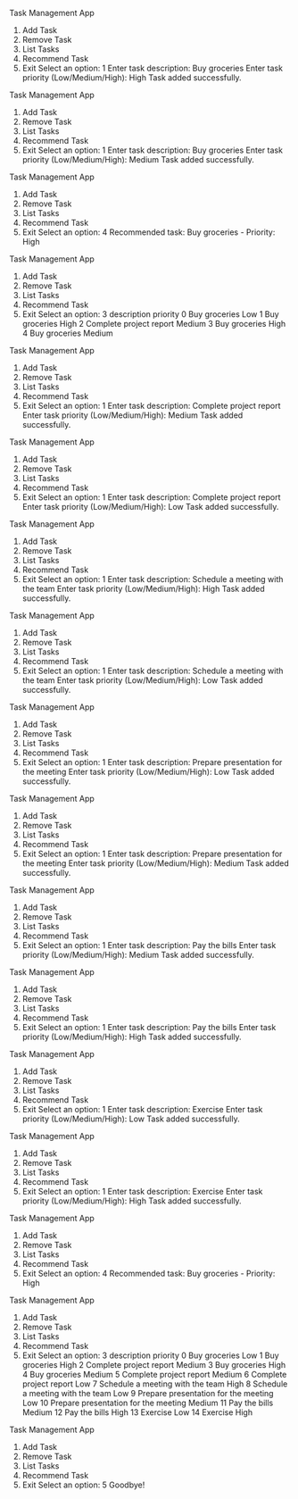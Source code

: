 Task Management App
1. Add Task
2. Remove Task
3. List Tasks
4. Recommend Task
5. Exit
Select an option: 1
Enter task description: Buy groceries
Enter task priority (Low/Medium/High): High
Task added successfully.

Task Management App
1. Add Task
2. Remove Task
3. List Tasks
4. Recommend Task
5. Exit
Select an option: 1
Enter task description: Buy groceries
Enter task priority (Low/Medium/High): Medium
Task added successfully.

Task Management App
1. Add Task
2. Remove Task
3. List Tasks
4. Recommend Task
5. Exit
Select an option: 4
Recommended task: Buy groceries - Priority: High

Task Management App
1. Add Task
2. Remove Task
3. List Tasks
4. Recommend Task
5. Exit
Select an option: 3
               description priority
0            Buy groceries      Low
1            Buy groceries     High
2  Complete project report   Medium
3            Buy groceries     High
4            Buy groceries   Medium

Task Management App
1. Add Task
2. Remove Task
3. List Tasks
4. Recommend Task
5. Exit
Select an option: 1
Enter task description: Complete project report
Enter task priority (Low/Medium/High): Medium
Task added successfully.

Task Management App
1. Add Task
2. Remove Task
3. List Tasks
4. Recommend Task
5. Exit
Select an option: 1
Enter task description: Complete project report
Enter task priority (Low/Medium/High): Low
Task added successfully.

Task Management App
1. Add Task
2. Remove Task
3. List Tasks
4. Recommend Task
5. Exit
Select an option: 1
Enter task description: Schedule a meeting with the team
Enter task priority (Low/Medium/High): High
Task added successfully.

Task Management App
1. Add Task
2. Remove Task
3. List Tasks
4. Recommend Task
5. Exit
Select an option: 1
Enter task description: Schedule a meeting with the team
Enter task priority (Low/Medium/High): Low
Task added successfully.

Task Management App
1. Add Task
2. Remove Task
3. List Tasks
4. Recommend Task
5. Exit
Select an option: 1
Enter task description: Prepare presentation for the meeting
Enter task priority (Low/Medium/High): Low
Task added successfully.

Task Management App
1. Add Task
2. Remove Task
3. List Tasks
4. Recommend Task
5. Exit
Select an option: 1
Enter task description: Prepare presentation for the meeting
Enter task priority (Low/Medium/High): Medium
Task added successfully.

Task Management App
1. Add Task
2. Remove Task
3. List Tasks
4. Recommend Task
5. Exit
Select an option: 1
Enter task description: Pay the bills
Enter task priority (Low/Medium/High): Medium
Task added successfully.

Task Management App
1. Add Task
2. Remove Task
3. List Tasks
4. Recommend Task
5. Exit
Select an option: 1
Enter task description: Pay the bills
Enter task priority (Low/Medium/High): High
Task added successfully.

Task Management App
1. Add Task
2. Remove Task
3. List Tasks
4. Recommend Task
5. Exit
Select an option: 1
Enter task description: Exercise
Enter task priority (Low/Medium/High): Low
Task added successfully.

Task Management App
1. Add Task
2. Remove Task
3. List Tasks
4. Recommend Task
5. Exit
Select an option: 1
Enter task description: Exercise
Enter task priority (Low/Medium/High): High
Task added successfully.

Task Management App
1. Add Task
2. Remove Task
3. List Tasks
4. Recommend Task
5. Exit
Select an option: 4
Recommended task: Buy groceries - Priority: High

Task Management App
1. Add Task
2. Remove Task
3. List Tasks
4. Recommend Task
5. Exit
Select an option: 3
                             description priority
0                          Buy groceries      Low
1                          Buy groceries     High
2                Complete project report   Medium
3                          Buy groceries     High
4                          Buy groceries   Medium
5                Complete project report   Medium
6                Complete project report      Low
7       Schedule a meeting with the team     High
8       Schedule a meeting with the team      Low
9   Prepare presentation for the meeting      Low
10  Prepare presentation for the meeting   Medium
11                         Pay the bills   Medium
12                         Pay the bills     High
13                              Exercise      Low
14                              Exercise     High

Task Management App
1. Add Task
2. Remove Task
3. List Tasks
4. Recommend Task
5. Exit
Select an option: 5
Goodbye!
